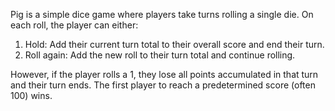 Pig is a simple dice game where players take turns rolling a single die. On each roll, the player can either:
1. Hold: Add their current turn total to their overall score and end their turn.
2. Roll again: Add the new roll to their turn total and continue rolling.

However, if the player rolls a 1, they lose all points accumulated in that turn and their turn ends. The first player to reach a predetermined score (often 100) wins.
